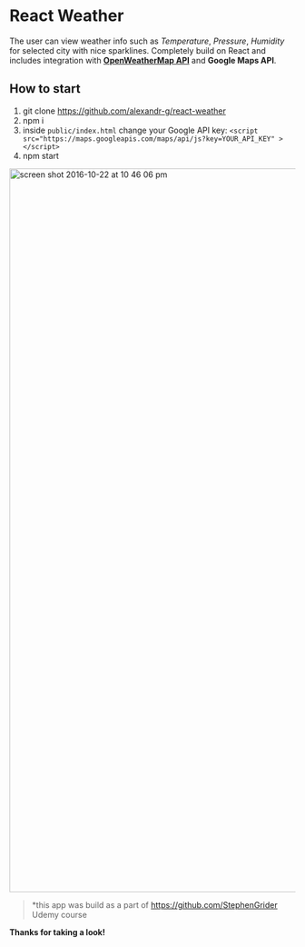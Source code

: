 # React Weather

The user can view weather info such as _Temperature_, _Pressure_, _Humidity_ for selected city with nice sparklines. Completely build on React and includes integration with **[OpenWeatherMap API](https://openweathermap.org/)** and **Google Maps API**.

## How to start

1) git clone https://github.com/alexandr-g/react-weather
2) npm i
3) inside `public/index.html` change your Google API key:
`<script src="https://maps.googleapis.com/maps/api/js?key=YOUR_API_KEY" ></script>`
4) npm start

<img width="1274" alt="screen shot 2016-10-22 at 10 46 06 pm" src="https://cloud.githubusercontent.com/assets/9251327/19622650/b60c1bfc-98ae-11e6-97a1-ff58017521da.png">


> *this app was build as a part of https://github.com/StephenGrider Udemy course

**Thanks for taking a look!**
